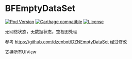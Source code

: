 # BFEmptyDataSet
[![Pod Version](http://img.shields.io/cocoapods/v/BFEmptyDataSet.svg)](http://cocoadocs.org/docsets/BFEmptyDataSet/)
[![Carthage compatible](https://img.shields.io/badge/Carthage-compatible-4BC51D.svg?style=flat)](https://github.com/Carthage/Carthage)
[![License](http://img.shields.io/badge/license-MIT-blue.svg)](http://opensource.org/licenses/MIT)


无网络状态，无数据状态，空视图处理

参考 https://github.com/dzenbot/DZNEmptyDataSet 经过修改

支持所有UIView
